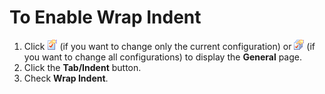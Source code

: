 # To Enable Wrap Indent

1. Click ![Properties for Current Configuration](../../images/properties.png)
(if you want to change only the current configuration) or
![Properties for All Configuration](../../images/allproperties.png)
(if you want to change all configurations) to display the **General** page.
2. Click the **Tab/Indent** button.
3. Check **Wrap Indent**.
